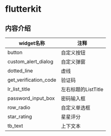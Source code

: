# flutterkit

## 内容介绍
|widget名称|注释|
|----|-----|
|button|自定义按钮
|custom_alert_dialog|自定义弹窗
|dotted_line|虚线
|get_verification_code|验证码
|lr_list_title|左右标题的ListTitle
|password_input_box|密码输入框
|row_radio|自定义单选框
|star_rating|星星评分
|tb_text|上下文本

